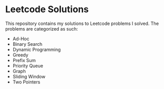 # Leetcode Solutions

This repository contains my solutions to Leetcode problems I solved. The problems are categorized as such:
- Ad-Hoc
- Binary Search
- Dynamic Programming
- Greedy
- Prefix Sum
- Priority Queue
- Graph
- Sliding Window
- Two Pointers
